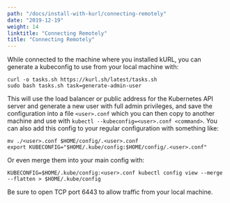 ```yaml
---
path: "/docs/install-with-kurl/connecting-remotely"
date: "2019-12-19"
weight: 14
linktitle: "Connecting Remotely"
title: "Connecting Remotely"
---
```


While connected to the machine where you installed kURL, you can generate a kubeconfig to use from your local machine with:

```
curl -o tasks.sh https://kurl.sh/latest/tasks.sh
sudo bash tasks.sh task=generate-admin-user
```

This will use the load balancer or public address for the Kubernetes API server and generate a new user with full admin privileges, and save the configuration into a file `<user>.conf` which you can then copy to another machine and use with `kubectl --kubeconfig=<user>.conf <command>`.
You can also add this config to your regular configuration with something like:

```
mv ./<user>.conf $HOME/config/.<user>.conf
export KUBECONFIG="$HOME/.kube/config:$HOME/config/.<user>.conf"
```

Or even merge them into your main config with:

```
KUBECONFIG=$HOME/.kube/config:<user>.conf kubectl config view --merge --flatten > $HOME/.kube/config
```

Be sure to open TCP port 6443 to allow traffic from your local machine.
